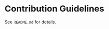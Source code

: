 # Contribution Guidelines

See [`README.md`](https://gitlab.com/naripa/nrp_gazebo_worlds/blob/devel/README.md) for details.
